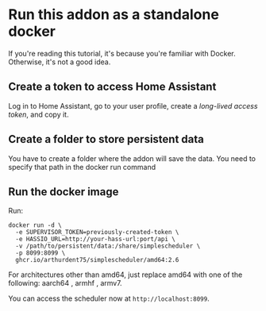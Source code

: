 # Run this addon as a standalone docker 

If you're reading this tutorial, it's because you're familiar with Docker. Otherwise, it's not a good idea.

## Create a token to access Home Assistant

Log in to Home Assistant, go to your user profile, create a *long-lived access token*, and copy it.

## Create a folder to store persistent data

You have to create a folder where the addon will save the data. You need to specify that path in the docker run command

## Run the docker image

Run:

```
docker run -d \
  -e SUPERVISOR_TOKEN=previously-created-token \
  -e HASSIO_URL=http://your-hass-url:port/api \
  -v /path/to/persistent/data:/share/simplescheduler \
  -p 8099:8099 \
  ghcr.io/arthurdent75/simplescheduler/amd64:2.6
```
For architectures other than amd64, just replace amd64 with one of the following: aarch64 , armhf , armv7.

You can access the scheduler now at `http://localhost:8099`.


